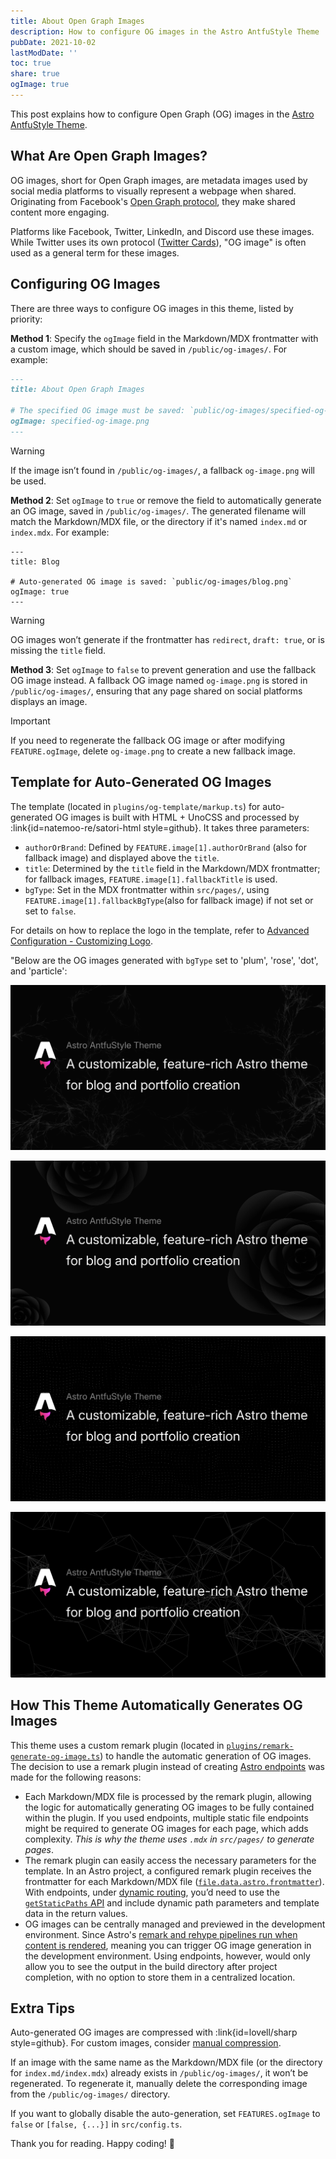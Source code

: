 ```yaml
---
title: About Open Graph Images
description: How to configure OG images in the Astro AntfuStyle Theme
pubDate: 2021-10-02
lastModDate: ''
toc: true
share: true
ogImage: true
---
```


This post explains how to configure Open Graph (OG) images in the [Astro AntfuStyle Theme](https://github.com/lin-stephanie/astro-antfustyle-theme).

## What Are Open Graph Images?

OG images, short for Open Graph images, are metadata images used by social media platforms to visually represent a webpage when shared. Originating from Facebook's [Open Graph protocol](https://ogp.me/),  they make shared content more engaging.

Platforms like Facebook, Twitter, LinkedIn, and Discord use these images. While Twitter uses its own protocol ([Twitter Cards](https://developer.x.com/en/docs/x-for-websites/cards/overview/abouts-cards)), "OG image" is often used as a general term for these images.

## Configuring OG Images

There are three ways to configure OG images in this theme, listed by priority:

**Method 1**: Specify the `ogImage` field in the Markdown/MDX frontmatter with a custom image, which should be saved in `/public/og-images/`. For example:

```md title='src/content/blog/about-open-graph-images.md' {5}
---
title: About Open Graph Images

# The specified OG image must be saved: `public/og-images/specified-og-image.png`
ogImage: specified-og-image.png
---
```

> [!warning]
> If the image isn’t found in `/public/og-images/`, a fallback `og-image.png` will be used.

**Method 2**: Set `ogImage` to `true` or remove the field to automatically generate an OG image, saved in `/public/og-images/`. The generated filename will match the Markdown/MDX file, or the directory if it's named `index.md` or `index.mdx`. For example:

```mdx title='src/pages/blog/index.mdx' {5}
---
title: Blog

# Auto-generated OG image is saved: `public/og-images/blog.png`
ogImage: true
---
```

> [!warning]
> OG images won’t generate if the frontmatter has `redirect`, `draft: true`, or is missing the `title` field.

**Method 3**: Set `ogImage` to `false` to prevent generation and use the fallback OG image instead. A fallback OG image named `og-image.png` is stored in `/public/og-images/`, ensuring that any page shared on social platforms displays an image.  

> [!important]
> If you need to regenerate the fallback OG image or after modifying `FEATURE.ogImage`, delete `og-image.png` to create a new fallback image.

## Template for Auto-Generated OG Images

The template (located in `plugins/og-template/markup.ts`) for auto-generated OG images is built with HTML + UnoCSS and processed by  :link{id=natemoo-re/satori-html style=github}. It takes three parameters:

- `authorOrBrand`: Defined by `FEATURE.image[1].authorOrBrand` (also for fallback image) and displayed above the `title`.
- `title`: Determined by the `title` field in the Markdown/MDX frontmatter; for fallback images, `FEATURE.image[1].fallbackTitle` is used.
- `bgType`: Set in the MDX frontmatter within `src/pages/`, using `FEATURE.image[1].fallbackBgType`(also for fallback image) if not set or set to `false`.

For details on how to replace the logo in the template, refer to [Advanced Configuration - Customizing Logo](https://astro-antfustyle-theme.vercel.app/blog/advanced-configuration/#customizing-logo).

"Below are the OG images generated with `bgType` set to 'plum', 'rose', 'dot', and 'particle':

![](../../assets/about-open-graph-images/plum.png)

![](../../assets/about-open-graph-images/rose.png)

![](../../assets/about-open-graph-images/dot.png)

![](../../assets/about-open-graph-images/particle.png)

## How This Theme Automatically Generates OG Images

This theme uses a custom remark plugin (located in [`plugins/remark-generate-og-image.ts`](https://github.com/lin-stephanie/astro-antfustyle-theme/blob/main/plugins/remark-generate-og-image.ts)) to handle the automatic generation of OG images. The decision to use a remark plugin instead of creating [Astro endpoints](https://liruifengv.com/posts/astro-auto-gen-og-image/) was made for the following reasons:

- Each Markdown/MDX file is processed by the remark plugin, allowing the logic for automatically generating OG images to be fully contained within the plugin. If you used endpoints, multiple static file endpoints might be required to generate OG images for each page, which adds complexity. _This is why the theme uses `.mdx` in `src/pages/` to generate pages_.
- The remark plugin can easily access the necessary parameters for the template. In an Astro project, a configured remark plugin receives the frontmatter for each Markdown/MDX file ([`file.data.astro.frontmatter`](https://docs.astro.build/en/guides/markdown-content/#modifying-frontmatter-programmatically)). With endpoints, under [dynamic routing](https://docs.astro.build/en/guides/routing/#static-ssg-mode), you’d need to use the [`getStaticPaths` API](https://docs.astro.build/en/reference/api-reference/#getstaticpaths) and include dynamic path parameters and template data in the return values.
- OG images can be centrally managed and previewed in the development environment. Since Astro's [remark and rehype pipelines run when content is rendered](https://docs.astro.build/en/guides/content-collections/#modifying-frontmatter-with-remark), meaning you can trigger OG image generation in the development environment. Using endpoints, however, would only allow you to see the output in the build directory after project completion, with no option to store them in a centralized location.

## Extra Tips

Auto-generated OG images are compressed with :link{id=lovell/sharp style=github}. For custom images, consider [manual compression](https://astro-antfustyle-theme.vercel.app/blog/managing-image-assets/#image-compression). 

If an image with the same name as the Markdown/MDX file (or the directory for `index.md/index.mdx`) already exists in `/public/og-images/`, it won’t be regenerated. To regenerate it, manually delete the corresponding image from the `/public/og-images/` directory.

If you want to globally disable the auto-generation, set `FEATURES.ogImage` to `false` or `[false, {...}]` in `src/config.ts`.

Thank you for reading. Happy coding! 💃

